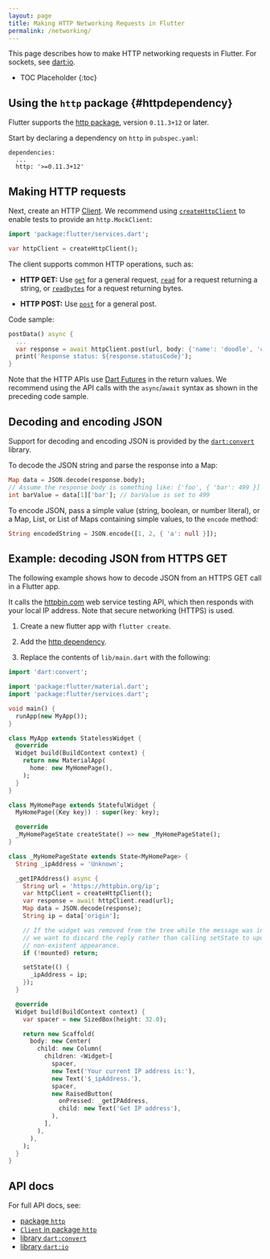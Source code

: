 ```yaml
---
layout: page
title: Making HTTP Networking Requests in Flutter
permalink: /networking/
---
```


This page describes how to make HTTP networking requests in Flutter. For
sockets, see [dart:io][dartio].

* TOC Placeholder
{:toc}

## Using the `http` package {#httpdependency}

Flutter supports the [http package][http], version `0.11.3+12` or later.

Start by declaring a dependency on `http` in `pubspec.yaml`:

```
dependencies:
  ...
  http: '>=0.11.3+12'
```

## Making HTTP requests

Next, create an HTTP [Client][client]. We recommend using
[`createHttpClient`](https://docs.flutter.io/flutter/services/createHttpClient.html)
to enable tests to provide an `http.MockClient`:

<!-- skip -->
```dart
import 'package:flutter/services.dart';

var httpClient = createHttpClient();
```

The client supports common HTTP operations, such as:

* **HTTP GET:** Use [`get`][get] for a general request, [`read`][read] for a
 request returning a string, or [`readbytes`][readbytes] for a request
 returning bytes.

* **HTTP POST:** Use [`post`][post] for a general post.

Code sample:

<!-- skip -->
```dart
postData() async {
  ...
  var response = await httpClient.post(url, body: {'name': 'doodle', 'color': 'blue'});
  print('Response status: ${response.statusCode}');
}
```

Note that the HTTP APIs use [Dart
Futures](https://www.dartlang.org/tutorials/language/futures) in the return
values. We recommend using the API calls with the `async`/`await` syntax as shown in
the preceding code sample.

## Decoding and encoding JSON

Support for decoding and encoding JSON is provided by the [`dart:convert`](https://docs.flutter.io/flutter/dart-convert/dart-convert-library.html) library.

To decode the JSON string and parse the response into a Map:

<!-- skip -->
```dart
Map data = JSON.decode(response.body);
// Assume the response body is something like: ['foo', { 'bar': 499 }]
int barValue = data[1]['bar']; // barValue is set to 499
```

To encode JSON, pass a simple value (string, boolean, or number literal), or a
Map, List, or List of Maps containing simple values, to the `encode` method:

<!-- skip -->
```dart
String encodedString = JSON.encode([1, 2, { 'a': null }]);
```

## Example: decoding JSON from HTTPS GET

The following example shows how to decode JSON from an HTTPS GET call in a Flutter app.

It calls the [httpbin.com](http://httpbin.com) web service testing API,
which then responds with your local IP address. Note that secure
networking (HTTPS) is used.

1. Create a new flutter app with `flutter create`.

1. Add the [http dependency](#httpdependency).

1. Replace the contents of `lib/main.dart` with the following:

```dart
import 'dart:convert';

import 'package:flutter/material.dart';
import 'package:flutter/services.dart';

void main() {
  runApp(new MyApp());
}

class MyApp extends StatelessWidget {
  @override
  Widget build(BuildContext context) {
    return new MaterialApp(
      home: new MyHomePage(),
    );
  }
}

class MyHomePage extends StatefulWidget {
  MyHomePage({Key key}) : super(key: key);

  @override
  _MyHomePageState createState() => new _MyHomePageState();
}

class _MyHomePageState extends State<MyHomePage> {
  String _ipAddress = 'Unknown';

  _getIPAddress() async {
    String url = 'https://httpbin.org/ip';
    var httpClient = createHttpClient();
    var response = await httpClient.read(url);
    Map data = JSON.decode(response);
    String ip = data['origin'];

    // If the widget was removed from the tree while the message was in flight,
    // we want to discard the reply rather than calling setState to update our
    // non-existent appearance.
    if (!mounted) return;

    setState(() {
      _ipAddress = ip;
    });
  }

  @override
  Widget build(BuildContext context) {
    var spacer = new SizedBox(height: 32.0);

    return new Scaffold(
      body: new Center(
        child: new Column(
          children: <Widget>[
            spacer,
            new Text('Your current IP address is:'),
            new Text('$_ipAddress.'),
            spacer,
            new RaisedButton(
              onPressed: _getIPAddress,
              child: new Text('Get IP address'),
            ),
          ],
        ),
      ),
    );
  }
}
```

## API docs

For full API docs, see:

  * [package `http`][http]
  * [`Client` in package `http`][client]
  * [library `dart:convert`][convert]
  * [library `dart:io`][dartio]

[http]:       https://pub.dartlang.org/packages/http
[client]:     https://www.dartdocs.org/documentation/http/latest/http/Client-class.html
[get]:        https://www.dartdocs.org/documentation/http/latest/http/get.html
[read]:       https://www.dartdocs.org/documentation/http/latest/http/read.html
[readbytes]:  https://www.dartdocs.org/documentation/http/latest/http/readBytes.html
[post]:       https://www.dartdocs.org/documentation/http/latest/http/post.html
[convert]:    https://docs.flutter.io/flutter/dart-convert/dart-convert-library.html
[dartio]:     https://api.dartlang.org/stable/dart-io/dart-io-library.html
